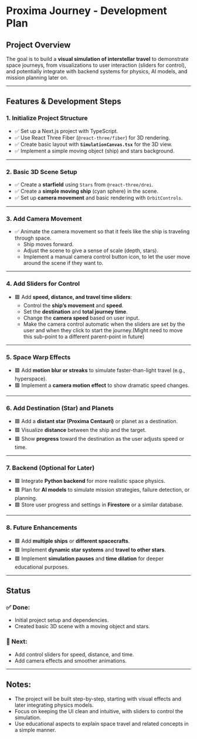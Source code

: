 # Proxima Journey - Development Plan

## Project Overview
The goal is to build a **visual simulation of interstellar travel** to demonstrate space journeys, from visualizations to user interaction (sliders for control), and potentially integrate with backend systems for physics, AI models, and mission planning later on.

---

## Features & Development Steps

### 1. **Initialize Project Structure**
- ✅ Set up a Next.js project with TypeScript.
- ✅ Use React Three Fiber (`@react-three/fiber`) for 3D rendering.
- ✅ Create basic layout with **`SimulationCanvas.tsx`** for the 3D view.
- ✅ Implement a simple moving object (ship) and stars background.

---

### 2. **Basic 3D Scene Setup**
- ✅ Create a **starfield** using `Stars` from `@react-three/drei`.
- ✅ Create a **simple moving ship** (cyan sphere) in the scene.
- ✅ Set up **camera movement** and basic rendering with `OrbitControls`.

---

### 3. **Add Camera Movement**
- ✅ Animate the camera movement so that it feels like the ship is traveling through space.
  - Ship moves forward.
  - Adjust the scene to give a sense of scale (depth, stars).
  - Implement a manual camera control button icon, to let the user move around the scene if they want to. 
  
---

### 4. **Add Sliders for Control**
- 🟩 Add **speed, distance, and travel time sliders**:
  - Control the **ship’s movement** and **speed**.
  - Set the **destination** and **total journey time**.
  - Change the **camera speed** based on user input.
  - Make the camera control automatic when the sliders are set by the user and when they click to start the journey.(Might need to move this sub-point to a different parent-point in future)

---

### 5. **Space Warp Effects**
- 🟩 Add **motion blur or streaks** to simulate faster-than-light travel (e.g., hyperspace).
- 🟩 Implement a **camera motion effect** to show dramatic speed changes.
  
---

### 6. **Add Destination (Star) and Planets**
- 🟩 Add a **distant star (Proxima Centauri)** or planet as a destination.
- 🟩 Visualize **distance** between the ship and the target.
- 🟩 Show **progress** toward the destination as the user adjusts speed or time.

---

### 7. **Backend (Optional for Later)**
- 🟩 Integrate **Python backend** for more realistic space physics.
- 🟩 Plan for **AI models** to simulate mission strategies, failure detection, or planning.
- 🟩 Store user progress and settings in **Firestore** or a similar database.
  
---

### 8. **Future Enhancements**
- 🟩 Add **multiple ships** or **different spacecrafts**.
- 🟩 Implement **dynamic star systems** and **travel to other stars**.
- 🟩 Implement **simulation pauses** and **time dilation** for deeper educational purposes.

---

## Status

### ✅ Done:
- Initial project setup and dependencies.
- Created basic 3D scene with a moving object and stars.

### 🔲 Next:
- Add control sliders for speed, distance, and time.
- Add camera effects and smoother animations.

---

## Notes:
- The project will be built step-by-step, starting with visual effects and later integrating physics models.
- Focus on keeping the UI clean and intuitive, with sliders to control the simulation.
- Use educational aspects to explain space travel and related concepts in a simple manner.
